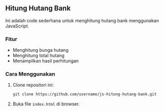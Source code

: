 
## Hitung Hutang Bank

Ini adalah code sederhana untuk menghitung hutang bank menggunakan JavaScript.

### Fitur

- Menghitung bunga hutang
- Menghitung total hutang
- Menampilkan hasil perhitungan

### Cara Menggunakan

1. Clone repositori ini:
    ```bash
    git clone https://github.com/username/js-hitung-hutang-bank.git
    ```
2. Buka file `index.html` di browser.
